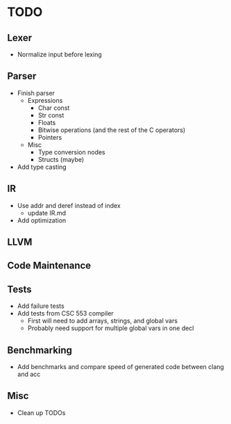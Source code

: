 # TODO

## Lexer
- Normalize input before lexing

## Parser
- Finish parser
    - Expressions
        - Char const
        - Str const
        - Floats
        - Bitwise operations (and the rest of the C operators)
        - Pointers
    - Misc
        - Type conversion nodes
        - Structs (maybe)
- Add type casting

## IR
- Use addr and deref instead of index
    - update IR.md
- Add optimization

## LLVM

## Code Maintenance

## Tests
- Add failure tests
- Add tests from CSC 553 compiler
    - First will need to add arrays, strings, and global vars
    - Probably need support for multiple global vars in one decl

## Benchmarking
- Add benchmarks and compare speed of generated code between clang and acc

## Misc
- Clean up TODOs